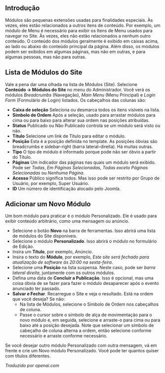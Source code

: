 <!-- Filename: J4.x:Getting_Started:_Adding_a_Module / Display title: Adicionando um Módulo  -->

## Introdução

Módulos são pequenas extensões usadas para finalidades especiais. Às vezes, eles estão relacionados a outros itens de conteúdo. Por exemplo, um módulo de Menu é necessário para exibir os Itens de Menu usados para navegar no Site. Às vezes, eles não estão relacionados a nenhum outro conteúdo. O conteúdo dos módulos geralmente é exibido em caixas acima, ao lado ou abaixo do conteúdo principal da página. Além disso, os módulos podem ser exibidos em algumas páginas, mas não em outras, e para algumas pessoas, mas não para outras.

## Lista de Módulos do Site

Vale a pena dar uma olhada na lista de Módulos (Site). Selecione
**Conteúdo → Módulos do Site** no menu do Administrador. Você verá os módulos *Breadcrumbs* (Navegação), *Main Menu* (Menu Principal) e *Login Form* (Formulário de Login) listados. Os cabeçalhos das colunas são:

- **Caixa de seleção** Seleciona ou desmarca todos os itens visíveis na lista.
- **Símbolo de Ordem** Após a seleção, usado para arrastar módulos para cima ou para baixo para
  alterar sua ordem nas posições atribuídas.
- **Status** Publicado ou Não Publicado controla se um módulo será
  visto ou não.
- **Título** Selecione um link de Título para editar o módulo.
- **Posição** Esta é a posição definida no template. As
  posições óbvias são breadcrumbs e sidebar-right (barra lateral-direita). Há muitas
  outras.
- **Tipo** O tipo de módulo é informado porque pode não ser óbvio
  a partir do Título.
- **Páginas** Um indicador das páginas nas quais um módulo será exibido. Pode ser *Todas*, *Em Páginas Selecionadas*, *Todas exceto Páginas Selecionadas* ou *Nenhuma Página*.
- **Acesso** Público significa todos. Mas isso pode ser restrito por Grupo de Usuário,
  por exemplo, Super Usuário.
- **ID** Um número de identificação alocado pelo Joomla.

## Adicionar um Novo Módulo

Um bom módulo para praticar é o módulo Personalizado. Ele é usado para exibir conteúdo arbitrário, como uma mensagem ou anúncio.

- Selecione o botão **Novo** na barra de ferramentas. Isso abrirá uma lista de módulos do Site disponíveis.
- Selecione o módulo **Personalizado**. Isso abrirá o módulo no formulário de Edição.
- Insira um **Título**, por exemplo, *Anúncio*.
- Insira o texto do **Módulo**, por exemplo, *Este site será fechado para atualização de software às 20:00 na sexta-feira*.
- Selecione uma **Posição** na lista suspensa. Neste caso, pode ser *barra lateral direita*, juntamente com os outros módulos.
- Defina uma data de **Concluir a Publicação**. Isso é opcional, mas uma coisa óbvia de se fazer para fazer o módulo desaparecer após o evento anunciado ter passado.
- **Salvar e Fechar**. Recarregue o Site e veja o resultado. Está na ordem que você deseja? Se não:
  - Na lista de Módulos, selecione o Símbolo de Ordem nos cabeçalhos de coluna.
  - Passe o cursor sobre o símbolo de alça de movimentação para o novo módulo e, em seguida, selecione e arraste-o para cima ou para baixo até a posição desejada. Note que selecionar um símbolo de cabeçalho de coluna alterna a ordem, então selecione conforme necessário e arraste conforme necessário.

Se você desejar outro módulo Personalizado com outra mensagem, vá em frente e crie um Novo módulo Personalizado. Você pode ter quantos quiser com títulos diferentes.

*Traduzido por openai.com*

